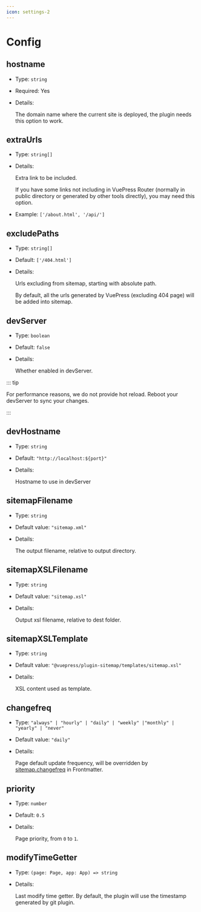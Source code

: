 ```yaml
---
icon: settings-2
---
```


# Config

## hostname

- Type: `string`

- Required: Yes

- Details:

  The domain name where the current site is deployed, the plugin needs this option to work.

## extraUrls

- Type: `string[]`

- Details:

  Extra link to be included.

  If you have some links not including in VuePress Router (normally in public directory or generated by other tools directly), you may need this option.

- Example: `['/about.html', '/api/']`

## excludePaths

- Type: `string[]`

- Default: `['/404.html']`

- Details:

  Urls excluding from sitemap, starting with absolute path.

  By default, all the urls generated by VuePress (excluding 404 page) will be added into sitemap.

## devServer

- Type: `boolean`
- Default: `false`
- Details:

  Whether enabled in devServer.

::: tip

For performance reasons, we do not provide hot reload. Reboot your devServer to sync your changes.

:::

## devHostname

- Type: `string`
- Default: `"http://localhost:${port}"`
- Details:

  Hostname to use in devServer

## sitemapFilename

- Type: `string`
- Default value: `"sitemap.xml"`
- Details:

  The output filename, relative to output directory.

## sitemapXSLFilename

- Type: `string`
- Default value: `"sitemap.xsl"`
- Details:

  Output xsl filename, relative to dest folder.

## sitemapXSLTemplate

- Type: `string`
- Default value: `"@vuepress/plugin-sitemap/templates/sitemap.xsl"`
- Details:

  XSL content used as template.

## changefreq

- Type: `"always" | "hourly" | "daily" | "weekly" |"monthly" | "yearly" | "never"`
- Default value: `"daily"`
- Details:

  Page default update frequency, will be overridden by [sitemap.changefreq](./frontmatter.md#sitemap-changefreq) in Frontmatter.

## priority

- Type: `number`

- Default: `0.5`

- Details:

  Page priority, from `0` to `1`.

## modifyTimeGetter

- Type: `(page: Page, app: App) => string`

- Details:

  Last modify time getter. By default, the plugin will use the timestamp generated by git plugin.
